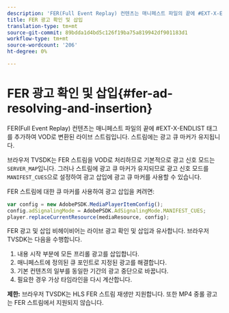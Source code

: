 ```yaml
---
description: 'FER(Full Event Replay) 컨텐츠는 매니페스트 파일의 끝에 #EXT-X-ENDLIST 태그를 추가하여 VOD로 변환된 라이브 스트림입니다. 스트림에는 광고 큐 마커가 유지됩니다.'
title: FER 광고 확인 및 삽입
translation-type: tm+mt
source-git-commit: 89bdda1d4bd5c126f19ba75a819942df901183d1
workflow-type: tm+mt
source-wordcount: '206'
ht-degree: 0%

---
```



# FER 광고 확인 및 삽입{#fer-ad-resolving-and-insertion}

FER(Full Event Replay) 컨텐츠는 매니페스트 파일의 끝에 #EXT-X-ENDLIST 태그를 추가하여 VOD로 변환된 라이브 스트림입니다. 스트림에는 광고 큐 마커가 유지됩니다.

브라우저 TVSDK는 FER 스트림을 VOD로 처리하므로 기본적으로 광고 신호 모드는 `SERVER_MAP`입니다. 그러나 스트림에 광고 큐 마커가 유지되므로 광고 신호 모드를 `MANIFEST_CUES`으로 설정하여 광고 삽입에 광고 큐 마커를 사용할 수 있습니다.

FER 스트림에 대한 큐 마커를 사용하여 광고 삽입을 켜려면:

```js
var config = new AdobePSDK.MediaPlayerItemConfig(); 
config.adSignalingMode = AdobePSDK.AdSignalingMode.MANIFEST_CUES; 
player.replaceCurrentResource(mediaResource, config);
```

FER 광고 및 삽입 비헤이비어는 라이브 광고 확인 및 삽입과 유사합니다. 브라우저 TVSDK는 다음을 수행합니다.

1. 내용 시작 부분에 모든 프리롤 광고를 삽입합니다.
1. 매니페스트에 정의된 큐 포인트로 지정된 광고를 해결합니다.
1. 기본 컨텐츠의 일부를 동일한 기간의 광고 중단으로 바꿉니다.
1. 필요한 경우 가상 타임라인을 다시 계산합니다.

**제한:** 브라우저 TVSDK는 HLS FER 스트림 재생만 지원합니다. 또한 MP4 중롤 광고는 FER 스트림에서 지원되지 않습니다.
